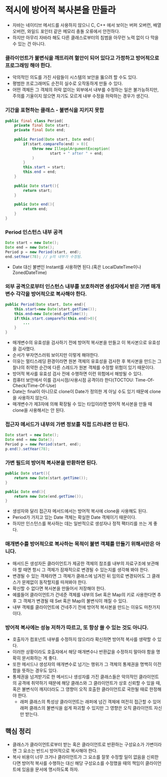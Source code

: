 # 적시에 방어적 복사본을 만들라

- 자바는 네이티브 메서드를 사용하지 않으니 C, C++ 에서 보이는 버퍼 오버런, 배열 오버런, 와일드 포인터 같은 메모리 충돌
오류에서 안전하다.
- 하지만 아무리 자바라 해도 다른 클래스로부터의 침범을 아무런 노력 없이 다 막을 수 있는 건 아니다.

### 클라이언트가 불변식을 깨뜨리려 혈안이 되어 있다고 가정하고 방어적으로 프로그래밍 해야 한다.

- 악의적인 의도를 가진 사람들이 시스템의 보안을 뚫으려 할 수도 있다.
- 평범한 프로그래머도 순전히 실수로 오작동하게 만들 수 있다.
- 어떤 객체든 그 객체의 허락 없이는 외부에서 내부를 수정하는 일은 불가능하지만, 주의를 기울이지 않으면 자기도 모르게
내부 수정을 허락하는 경우가 생긴다.

### 기간을 표현하는 클래스 - 불변식을 지키지 못함

```java
public final class Period{
    private final Date start;
    private final Date end;
    
    public Period(Date start, Date end){
        if(start.compareTo(end) > 0){
            throw new IllegalArgumentException(
                    start + " after " + end;
            )
        }
        this.start = start;
        this.end = end;
    }
    
    public Date start(){
        return start;
    }
    
    public Date end(){
        return end;
    }
}
```

### Period 인스턴스 내부 공격

```java
Date start = new Date();
Date end = new Date();
Period p = new Period(start, end);
end.setYear(78); // p의 내부가 수정됨.
```

- Date 대신 불변인 Instant를 사용하면 된다.(혹은 LocalDateTime이나 ZonedDateTime)

### 외부 공격으로부터 인스턴스 내부를 보호하려면 생성자에서 받은 가변 매개변수 각각을 방어적으로 복사해야 한다.

```java
public Period(Date start, Date end){
    this.start=new Date(start.getTime());
    this.end=new Date(end.getTime());
    if(this.start.compareTo(this.end)>0){
        ...
    }
}
```

- 매개변수의 유효성을 검사하기 전에 방어적 복사본을 만들고 이 복사본으로 유효성을 검사했다.
- 순서가 부자연스러워 보이지만 이렇게 해야한다.
- 이유는 멀티스레딩 환경이라면 원본 객체의 유효성을 검사한 후 복사본을 만드는 그 찰나의 취약한 순간에 다른 스레드가
원본 객체를 수정할 위험이 있기 때문이다.
- 방어적 복사를 유효성 검사 전에 수행하면 이런 위험에서 해방될 수 있다.
- 컴퓨터 보안에서 이를 검사시점/사용시점 공격이라 한다(TOCTOU: Time-Of-Check/Time-Of-Use)
- Date는 final이 아니므로 clone이 Date가 정의한 게 아닐 수도 있기 때문에 clone을 사용하지 않는다.
- 매개변수가 제3자에 의해 확장될 수 있는 타입이라면 방어적 복사본을 만들 때 clone을 사용해서는 안 된다.

### 접근자 메서드가 내부의 가변 정보를 직접 드러내면 안 된다.

```java
Date start = new Date();
Date end = new Date();
Period p = new Period(start, end);
p.end().setYear(78);
```

### 가변 필드의 방어적 복사본을 반환하면 된다.

```java
public Date start(){
    return new Date(start.getTime());
}

public Date end(){
    return new Date(end.getTime());
}
```

- 생성자와 달리 접근자 메서드에서는 방어적 복사에 clone을 사용해도 된다.
- Period가 가지고 있는 Date 객체는 확실한 Date 객체이기 때문이다.
- 하지만 인스턴스를 복사하는 데는 일반적으로 생성자나 정적 팩터리를 쓰는 게 좋다.

### 매개변수를 방어적으로 복사하는 목적이 불변 객체를 만들기 위해서만은 아니다.

- 매서드든 생성자든 클라이언트가 제공한 객체의 참조를 내부의 자료구조에 보관해야 할 때면 항시 그 객체가 잠재적으로
변경될 수 있는지를 생각해 봐야 한다.
- 변경될 수 있는 객체라면 그 객체가 클래스에 넘겨진 뒤 임의로 변경되어도 그 클래스가 문제없이 동작할지를 따져봐야 한다.
- 확신할 수 없다면 복사본을 만들어서 저장해야 한다.
- 예를들어 클라이언트가 건네준 객체를 내부의 Set 혹은 Map의 키로 사용한다면 추후 그 객체가 변경될 때 Set 혹은 Map의 불변식이 깨질 수 있다.
- 내부 객체를 클라이언트에 건네주기 전에 방어적 복사본을 만드는 이유도 마찬가지 이다.

### 방어적 복사에는 성능 저하가 따르고, 또 항상 쓸 수 있는 것도 아니다.

- 호출자가 컴포넌트 내부를 수정하지 않으리라 확신하면 방어적 복사를 생략할 수 있다.
- 이러한 상황이라도 호출자에서 해당 매개변수나 반환값을 수정하지 말아야 함을 명확히 문서화하는 게 좋다.
- 또한 메서드나 생성자의 매개변수로 넘기는 행위가 그 객체의 통제권을 명백히 이전함을 뜻하는 경우도 있다.
- 통제권을 넘겨받기로 한 메서드나 생성자를 가진 클래스들은 악의적인 클라이언트의 공격에 취약하기 때문에
해당 클래스와 그 클라이언트가 상호 신뢰할 수 있을 때, 혹은 불변식이 깨지더라도 그 영향이 오직 호출한 클라이언트로 국한될 때로 한정해야 한다.
  - 래퍼 클래스의 특성상 클라이언트는 래퍼에 넘긴 객체에 여전히 접근할 수 있어 래퍼 클래스의 불변식을 쉽게 파괴할 수 있지만 그 영향은
  오직 클라이언트 자신만 받는다.

## 핵심 정리

- 클래스가 클라이언트로부터 받는 혹은 클라이언트로 반환하는 구성요소가 가변이라면 그 요소는 반드시 방어적으로 복사해야 한다.
- 복사 비용이 너무 크거나 클라이언트가 그 요소를 잘못 수정할 일이 없음을 신뢰한다면 방어적 복사를 수행하는 대신 해당 구성요소를 수정했을 때의
책임이 클라이언트에 있음을 문서에 명시하도록 하자.
